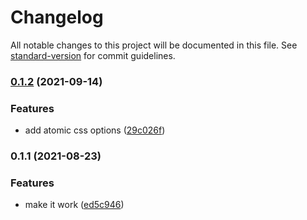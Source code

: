 # Changelog

All notable changes to this project will be documented in this file. See [standard-version](https://github.com/conventional-changelog/standard-version) for commit guidelines.

### [0.1.2](https://github.com/dash-ui/compound/compare/v0.1.1...v0.1.2) (2021-09-14)

### Features

- add atomic css options ([29c026f](https://github.com/dash-ui/compound/commit/29c026f65bd1f406ba2590289e1d84b5b13ac62e))

### 0.1.1 (2021-08-23)

### Features

- make it work ([ed5c946](https://github.com/dash-ui/compound/commit/ed5c946cbd01b4d69f571c84adc4b5bf4c2987a0))
